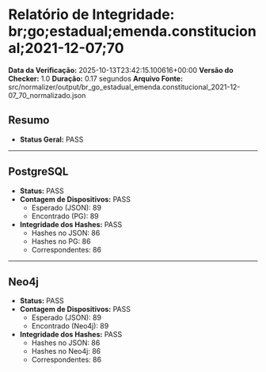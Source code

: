 # Relatório de Integridade: br;go;estadual;emenda.constitucional;2021-12-07;70

**Data da Verificação:** 2025-10-13T23:42:15.100616+00:00
**Versão do Checker:** 1.0
**Duração:** 0.17 segundos
**Arquivo Fonte:** src/normalizer/output/br_go_estadual_emenda.constitucional_2021-12-07_70_normalizado.json

## Resumo
* **Status Geral:** PASS

---

## PostgreSQL
* **Status:** PASS
* **Contagem de Dispositivos:** PASS
  * Esperado (JSON): 89
  * Encontrado (PG): 89
* **Integridade dos Hashes:** PASS
  * Hashes no JSON: 86
  * Hashes no PG: 86
  * Correspondentes: 86

---

## Neo4j
* **Status:** PASS
* **Contagem de Dispositivos:** PASS
  * Esperado (JSON): 89
  * Encontrado (Neo4j): 89
* **Integridade dos Hashes:** PASS
  * Hashes no JSON: 86
  * Hashes no Neo4j: 86
  * Correspondentes: 86
